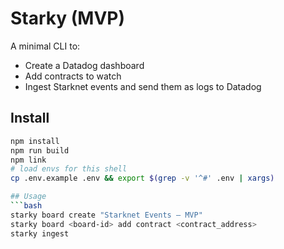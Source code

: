 # Starky (MVP)

A minimal CLI to:
- Create a Datadog dashboard
- Add contracts to watch
- Ingest Starknet events and send them as logs to Datadog

## Install
```bash
npm install
npm run build
npm link
# load envs for this shell
cp .env.example .env && export $(grep -v '^#' .env | xargs)

## Usage
```bash
starky board create "Starknet Events – MVP"
starky board <board-id> add contract <contract_address>
starky ingest
